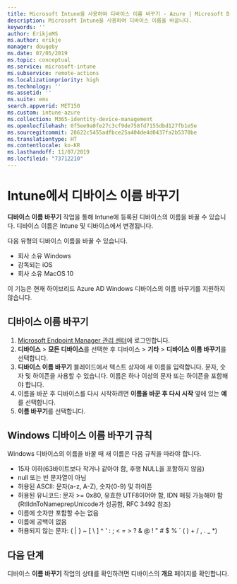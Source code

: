 ```yaml
---
title: Microsoft Intune을 사용하여 디바이스 이름 바꾸기 - Azure | Microsoft Docs
description: Microsoft Intune을 사용하여 디바이스 이름을 바꿉니다.
keywords: ''
author: ErikjeMS
ms.author: erikje
manager: dougeby
ms.date: 07/05/2019
ms.topic: conceptual
ms.service: microsoft-intune
ms.subservice: remote-actions
ms.localizationpriority: high
ms.technology: ''
ms.assetid: ''
ms.suite: ems
search.appverid: MET150
ms.custom: intune-azure
ms.collection: M365-identity-device-management
ms.openlocfilehash: 0f5ee9a0fe27c3cf9de758fd7155dbd127fb1e5e
ms.sourcegitcommit: 28622c5455adfbce25a404de4d0437fa2b5370be
ms.translationtype: HT
ms.contentlocale: ko-KR
ms.lasthandoff: 11/07/2019
ms.locfileid: "73712210"
---
```

# <a name="rename-a-device-in-intune"></a>Intune에서 디바이스 이름 바꾸기

**디바이스 이름 바꾸기** 작업을 통해 Intune에 등록된 디바이스의 이름을 바꿀 수 있습니다. 디바이스 이름은 Intune 및 디바이스에서 변경됩니다.

다음 유형의 디바이스 이름을 바꿀 수 있습니다.
- 회사 소유 Windows 
- 감독되는 iOS
- 회사 소유 MacOS 10

이 기능은 현재 하이브리드 Azure AD Windows 디바이스의 이름 바꾸기를 지원하지 않습니다.

## <a name="rename-a-device"></a>디바이스 이름 바꾸기

1. [Microsoft Endpoint Manager 관리 센터](https://go.microsoft.com/fwlink/?linkid=2109431)에 로그인합니다.
3. **디바이스** > **모든 디바이스**를 선택한 후 디바이스 > **기타** > **디바이스 이름 바꾸기**를 선택합니다.
4. **디바이스 이름 바꾸기** 블레이드에서 텍스트 상자에 새 이름을 입력합니다. 문자, 숫자 및 하이픈을 사용할 수 있습니다. 이름은 하나 이상의 문자 또는 하이픈을 포함해야 합니다.
5. 이름을 바꾼 후 디바이스를 다시 시작하려면 **이름을 바꾼 후 다시 시작** 옆에 있는 **예**를 선택합니다.
6. **이름 바꾸기**를 선택합니다.

## <a name="windows-device-rename-rules"></a>Windows 디바이스 이름 바꾸기 규칙
Windows 디바이스의 이름을 바꿀 때 새 이름은 다음 규칙을 따라야 합니다.
- 15자 이하(63바이트보다 작거나 같아야 함, 후행 NULL을 포함하지 않음)
- null 또는 빈 문자열이 아님
- 허용된 ASCII: 문자(a-z, A-Z), 숫자(0-9) 및 하이픈
- 허용된 유니코드: 문자 >= 0x80, 유효한 UTF8이어야 함, IDN 매핑 가능해야 함(RtlIdnToNameprepUnicode가 성공함, RFC 3492 참조)
- 이름에 숫자만 포함할 수는 없음
- 이름에 공백이 없음
- 허용되지 않는 문자: { | } ~ [ \ ] ^ ' : ; < = > ? & @ ! " # $ % ` ( ) + / , . _ *)


## <a name="next-steps"></a>다음 단계

디바이스 **이름 바꾸기** 작업의 상태를 확인하려면 디바이스의 **개요** 페이지를 확인합니다.
